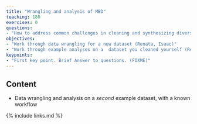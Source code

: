 ```yaml
---
title: "Wrangling and analysis of MBD"
teaching: 180
exercises: 0
questions:
- "How to address common challenges in cleaning and synthesizing diverse data streams?"
objectives:
- "Work through data wrangling for a new dataset (Renata, Isaac)" 
- "Work through example analyses on a  dataset you cleaned yourself (Renata, Isaac)" 
keypoints:
- "First key point. Brief Answer to questions. (FIXME)"
---
```




## Content

- Data wrangling and analysis on a *second* example dataset, with a known workflow


{% include links.md %}

